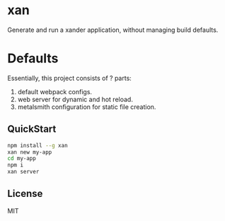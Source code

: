 # xan 

Generate and run a xander application, without managing build defaults.

# Defaults

Essentially, this project consists of ? parts:

1. default webpack configs.
2. web server for dynamic and hot reload.
3. metalsmith configuration for static file creation.

## QuickStart

```sh
npm install --g xan
xan new my-app
cd my-app
npm i
xan server
```

## License

MIT
